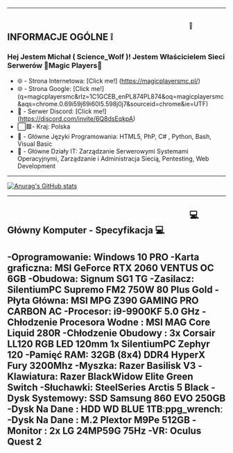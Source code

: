 -------------------------------------------------------------------------------------------------------
⠀⠀⠀⠀⠀⠀⠀⠀⠀⠀⠀⠀⠀⠀⠀⠀⠀⠀⠀⠀⠀⠀⠀⠀⠀⠀⠀        ❕ INFORMACJE OGÓLNE ❕
-------------------------------------------------------------------------------------------------------

### Hej Jestem Michał ( Science_Wolf )! Jestem Właścicielem Sieci Serwerów 🤣Magic Players🤬

- 🌐 - Strona Internetowa: [Click me!] (https://magicplayersmc.pl/)
- 🌐 - Strona Google: [Click me!] (q=magicplayersmc&rlz=1C1GCEB_enPL874PL874&oq=magicplayersmc&aqs=chrome.0.69i59j69i60l5.598j0j7&sourceid=chrome&ie=UTF)
- 🔰 - Serwer Discord: [Click me!] (https://discord.com/invite/6Q8dsEqkpA)
- ⬜🟥- Kraj: Polska 
- 🔨 - Główne Języki Programowania: HTML5, PhP, C# , Python, Bash, Visual Basic
- 🔌 - Główne Działy IT: Zarządzanie Serwerowymi Systemami Operacyjnymi, Zarządzanie i Administracja Siecią, Pentesting, Web Development
-------------------------------------------------------------------------------------------------------

[![Anurag's GitHub stats](https://github-readme-stats.vercel.app/api?username=anuraghazra)](https://github.com/anuraghazra/github-readme-stats)

-------------------------------------------------------------------------------------------------------
⠀⠀⠀⠀⠀⠀⠀⠀⠀⠀⠀⠀⠀⠀⠀⠀⠀⠀⠀⠀⠀⠀⠀⠀⠀⠀⠀ 💻 Główny Komputer - Specyfikacja 💻
------------------------------------------------------------------------------------------------------- 
-Oprogramowanie: Windows 10 PRO
-Karta graficzna: MSI GeForce RTX 2060 VENTUS OC 6GB
-Obudowa: Signum SG1 TG
-Zasilacz: SilentiumPC Supremo FM2 750W 80 Plus Gold
-Płyta Główna: MSI MPG Z390 GAMING PRO CARBON AC
-Procesor: i9-9900KF 5.0 GHz
-Chłodzenie Procesora Wodne : MSI MAG Core Liquid 280R
-Chłodzenie Obudowy : 3x Corsair LL120 RGB LED 120mm 1x SilentiumPC Zephyr 120
-Pamięć RAM: 32GB (8x4) DDR4 HyperX Fury 3200Mhz
-Myszka: Razer Basilisk V3
-Klawiatura: Razer BlackWidow Elite Green Switch
-Słuchawki: SteelSeries Arctis 5 Black
-Dysk Systemowy: SSD Samsung 860 EVO 250GB
-Dysk Na Dane : HDD WD BLUE 1TBːppg_wrenchː
-Dysk Na Dane : M.2 Plextor M9Pe 512GB
-Monitor : 2x LG 24MP59G 75Hz
-VR: Oculus Quest 2
-------------------------------------------------------------------------------------------------------
